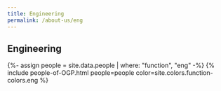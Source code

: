 ```yaml
---
title: Engineering
permalink: /about-us/eng
---
```


## **Engineering**

{%- assign people = site.data.people | where: "function", "eng" -%}
{% include people-of-OGP.html people=people color=site.colors.function-colors.eng %}
